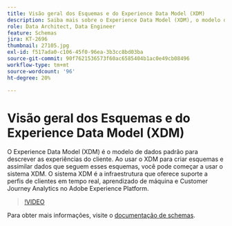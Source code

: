 ```yaml
---
title: Visão geral dos Esquemas e do Experience Data Model (XDM)
description: Saiba mais sobre o Experience Data Model (XDM), o modelo de dados padrão para descrever as experiências do cliente.
role: Data Architect, Data Engineer
feature: Schemas
jira: KT-2696
thumbnail: 27105.jpg
exl-id: f517ada0-c106-45f0-96ea-3b3cc8bd03ba
source-git-commit: 90f7621536573f60ac6585404b1ac0e49cb08496
workflow-type: tm+mt
source-wordcount: '96'
ht-degree: 20%

---
```


# Visão geral dos Esquemas e do Experience Data Model (XDM)

O Experience Data Model (XDM) é o modelo de dados padrão para descrever as experiências do cliente. Ao usar o XDM para criar esquemas e assimilar dados que seguem esses esquemas, você pode começar a usar o sistema XDM. O sistema XDM é a infraestrutura que oferece suporte a perfis de clientes em tempo real, aprendizado de máquina e Customer Journey Analytics no Adobe Experience Platform.

>[!VIDEO](https://video.tv.adobe.com/v/27105?quality=12&learn=on)

Para obter mais informações, visite o [documentação de schemas](https://experienceleague.adobe.com/docs/experience-platform/xdm/home.html?lang=pt-BR).
